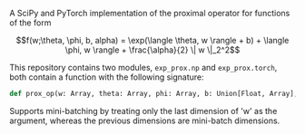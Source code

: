 A SciPy and PyTorch implementation of the proximal operator for functions of the form
```math
f(w;\theta, \phi, b, alpha) = \exp(\langle \theta, w \rangle + b) + \langle \phi, w \rangle + \frac{\alpha}{2} \| w \|_2^2
```
This repository contains two modules, `exp_prox.np` and `exp_prox.torch`, both contain a function with the following signature:
```python
def prox_op(w: Array, theta: Array, phi: Array, b: Union[Float, Array], alpha: Union[Float, Array]) -> Array
```
Supports mini-batching by treating only the last dimension of 'w' as the argument, whereas the previous dimensions are mini-batch dimensions.
